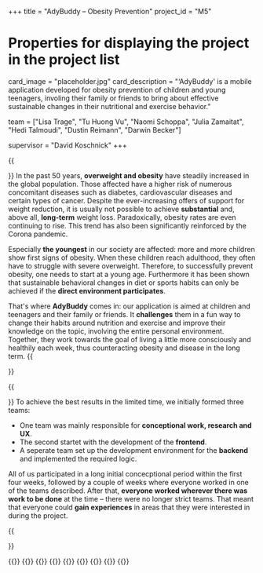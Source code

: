 +++
title = "AdyBuddy – Obesity Prevention"
project_id = "M5"

# Properties for displaying the project in the project list
card_image = "placeholder.jpg"
card_description = "‘AdyBuddy' is a mobile application developed for obesity prevention of children and young teenagers, involing their family or friends to bring about effective sustainable changes in their nutritional and exercise behavior."


team = ["Lisa Trage", "Tu Huong Vu", "Naomi Schoppa", "Julia Zamaitat", "Hedi Talmoudi", "Dustin Reimann", "Darwin Becker"]

supervisor = "David Koschnick"
+++

{{<section title="Our Goal">}}
In the past 50 years, **overweight and obesity** have steadily increased in the global population. Those affected have a higher risk of numerous concomitant diseases such as diabetes, cardiovascular diseases and certain types of cancer. Despite the ever-increasing offers of support for weight reduction, it is usually not possible to achieve **substantial** and, above all, **long-term** weight loss. Paradoxically, obesity rates are even continuing to rise. This trend has also been significantly reinforced by the Corona pandemic.

Especially **the youngest** in our society are affected: more and more children show first signs of obesity. When these children reach adulthood, they often have to struggle with severe overweight. Therefore, to successfully prevent obesity, one needs to start at a young age. Furthermore it has been shown that sustainable behavioral changes in diet or sports habits can only be achieved if the **direct environment participates**.

That's where **AdyBuddy** comes in: our application is aimed at children and teenagers and their family or friends. It **challenges** them in a fun way to change their habits around nutrition and exercise and improve their knowledge on the topic, involving the entire personal environment. Together, they work towards the goal of living a little more consciously and healthily each week, thus counteracting obesity and disease in the long term.
{{</section>}}

{{<section title="The Team">}}
To achieve the best results in the limited time, we initially formed three teams:
- One team was mainly responsible for **conceptional work, research and UX**.
- The second startet with the development of the **frontend**.
- A seperate team set up the development environment for the **backend** and implemented the required logic.

All of us participated in a long initial concecptional period within the first four weeks, followed by a couple of weeks where everyone worked in one of the teams described. After that, **everyone worked wherever there was work to be done** at the time – there were no longer strict teams. That meant that everyone could **gain experiences** in areas that they were interested in during the project.

{{</section >}}

{{<gallery>}}
{{<team-member image="hacker.png" name="Lisa Trage">}}
{{<team-member image="hacker.png" name="Dustin Reimann">}}
{{<team-member image="hacker.png" name="Naomi Schoppa">}}
{{<team-member image="hacker.png" name="Julia Zamaitat">}}
{{<team-member image="hacker.png" name="Hedi Talmoudi">}}
{{<team-member image="hacker.png" name="Tu Huong Vu">}}
{{<team-member image="hacker.png" name="Darwin Becker">}}
{{</gallery>}}
